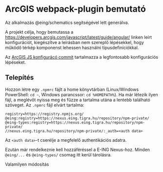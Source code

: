 # ArcGIS webpack-plugin bemutató

Az alkalmazás @eing/schematics segítségével lett generálva.

A projekt célja, hogy bemutassa a https://developers.arcgis.com/javascript/latest/guide/angular/ linken leírt konfigurációt, kiegészítve a leírásban nem szereplő lépésekkel, hogy működő térkép komponenst lehessen használni típusdefiníciókkal.

Az [ArcGIS JS konfigurácó commit](https://github.com/puskaspeti/arcgis-webpack-plugin-demo/commit/f45b603afa525325d0bf3e9dc86ec24ab33808ca) tartalmazza a legfontosabb konfigurációs lépéseket.

## Telepítés

Hozzon létre egy `.npmrc` fájlt a home könyvtárban (Linux/Windows PowerShell: `cd ~`, Windows parancssor: `cd %HOMEPATH%`).
Ha már létezik ilyen fájl, a meglévőt nyissa meg és fűzze a tartalma utána a lentebb található szöveget.
Az `.npmrc` fájl elvárt tartalma:

```(text)
registry=https://registry.npmjs.org/
@eing:registry=https://nexus.eing.tigra.hu/repository/npm-private/
@eing-types:registry=https://nexus.eing.tigra.hu/repository/npm-private/
//nexus.eing.tigra.hu/repository/npm-private/:_auth=<auth data>
```

Az `<auth data>`-t cserélje a megfelelő authentikációs adatra.

Ezután már rendelkeznie kell hozzáféréssel a E-ING Nexus-hoz. Minden `@eing/...` és `@eing-types/` csomag itt kerül tárolásra.

Valamilyen módosítás
